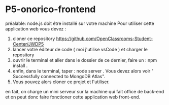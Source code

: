 # P5-onorico-frontend
préalable: node.js doit être installé sur votre machine
Pour utiliser cette application web vous devez : 

1) cloner ce repository https://github.com/OpenClassrooms-Student-Center/JWDP5
2) lancer votre éditeur de code ( moi j'utilise vsCode ) et charger le repository
3) ouvrir le terminal et aller dans le dossier de ce dernier, faire un : npm install .
4) enfin, dans le terminal, taper : node server .
 Vous devez alors voir " Successfully connected to MongoDB Atlas".
5) Vous pouvez alors cloner ce projet et l'utiliser.
 
 en fait, on charge un mini serveur sur la machine qui fait office de back-end et on peut donc 
 faire fonctioner cette application web front-end.
